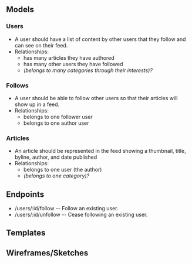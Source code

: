 ## Models

### Users
  * A user should have a list of content by other users that they follow and can see on their feed.
  * Relationships:
    * has many articles they have authored
    * has many other users they have followed
    * *(belongs to many categories through their interests)?*
    
### Follows
  * A user should be able to follow other users so that their articles will show up in a feed.
  * Relationships:
    * belongs to one follower user
    * belongs to one author user

### Articles
  * An article should be represented in the feed showing a thumbnail, title, byline, author, and date published
  * Relationships:
    * belongs to one user (the author)
    * *(belongs to one category)?*

## Endpoints

* /users/:id/follow  -- Follow an existing user.
* /users/:id/unfollow  -- Cease following an existing user.

## Templates


## Wireframes/Sketches
